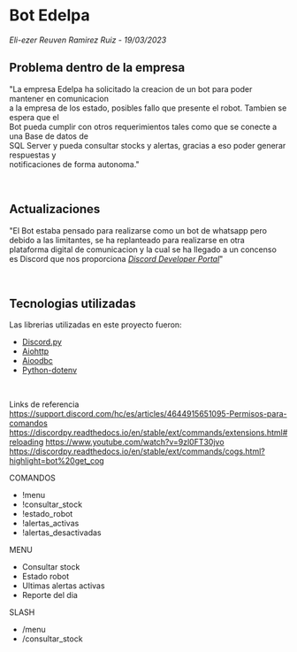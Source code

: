 # Bot Edelpa
<i>Eli-ezer Reuven Ramirez Ruiz - 19/03/2023</i>


## Problema dentro de la empresa

"La empresa Edelpa ha solicitado la creacion de un bot para poder mantener en comunicacion <br>
a la empresa de los estado, posibles fallo que presente el robot. Tambien se espera que el <br>
Bot pueda cumplir con otros requerimientos tales como que se conecte a una Base de datos de <br>
SQL Server y pueda consultar stocks y alertas, gracias a eso poder generar respuestas y <br>
notificaciones de forma autonoma."

<br>

## Actualizaciones

"El Bot estaba pensado para realizarse como un bot de whatsapp pero 
<br>debido a las limitantes, se ha replanteado para realizarse en otra 
<br>plataforma digital de comunicacion y la cual se ha llegado a un concenso 
<br>es Discord que nos proporciona <i>[Discord Developer Portal](https://discord.com/login?redirect_to=%2Fdevelopers%2Fapplications)</i>"

<br>

## Tecnologias utilizadas

Las librerias utilizadas en este proyecto fueron:
- [Discord.py](https://discordpy.readthedocs.io/en/stable/)
- [Aiohttp](https://docs.aiohttp.org/en/stable/)
- [Aioodbc](https://github.com/aio-libs/aioodbc/)
- [Python-dotenv](https://pypi.org/project/python-dotenv/)

<br>

Links de referencia
https://support.discord.com/hc/es/articles/4644915651095-Permisos-para-comandos
https://discordpy.readthedocs.io/en/stable/ext/commands/extensions.html#reloading
https://www.youtube.com/watch?v=9zl0FT30jvo
https://discordpy.readthedocs.io/en/stable/ext/commands/cogs.html?highlight=bot%20get_cog

COMANDOS
- !menu
- !consultar_stock
- !estado_robot
- !alertas_activas
- !alertas_desactivadas

MENU
- Consultar stock
- Estado robot
- Ultimas alertas activas
- Reporte del dia

SLASH
- /menu
- /consultar_stock

